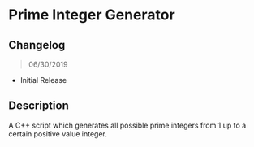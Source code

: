 # Prime Integer Generator

## Changelog

> 06/30/2019
- Initial Release

## Description
A C++ script which generates all possible prime integers from 1 up to a certain positive value integer.
